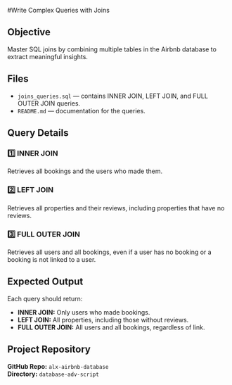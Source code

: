 #Write Complex Queries with Joins

## Objective
Master SQL joins by combining multiple tables in the Airbnb database to extract meaningful insights.

## Files
- `joins_queries.sql` — contains INNER JOIN, LEFT JOIN, and FULL OUTER JOIN queries.
- `README.md` — documentation for the queries.

## Query Details

### 1️⃣ INNER JOIN
Retrieves all bookings and the users who made them.

### 2️⃣ LEFT JOIN
Retrieves all properties and their reviews, including properties that have no reviews.

### 3️⃣ FULL OUTER JOIN
Retrieves all users and all bookings, even if a user has no booking or a booking is not linked to a user.

## Expected Output
Each query should return:
- **INNER JOIN:** Only users who made bookings.  
- **LEFT JOIN:** All properties, including those without reviews.  
- **FULL OUTER JOIN:** All users and all bookings, regardless of link.

## Project Repository
**GitHub Repo:** `alx-airbnb-database`  
**Directory:** `database-adv-script`
